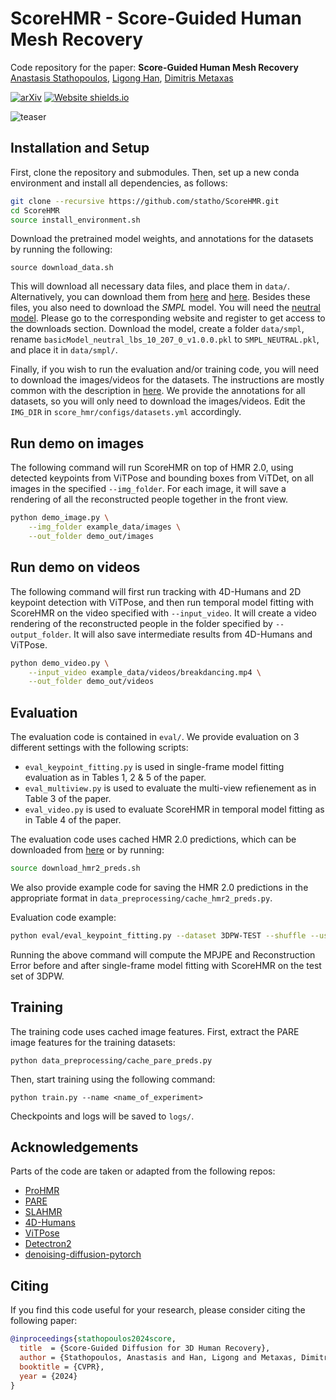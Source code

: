 # ScoreHMR - Score-Guided Human Mesh Recovery

Code repository for the paper:
**Score-Guided Human Mesh Recovery**\
[Anastasis Stathopoulos](https://statho.github.io/), [Ligong Han](https://phymhan.github.io/), [Dimitris Metaxas](https://people.cs.rutgers.edu/~dnm/)

[![arXiv](https://img.shields.io/badge/arXiv-2305.20091-00ff00.svg)](https://arxiv.org/abs/2403.09623)  [![Website shields.io](https://img.shields.io/website-up-down-green-red/http/shields.io.svg)](https://statho.github.io/ScoreHMR/)

![teaser](assets/teaser.jpg)


## Installation and Setup
First, clone the repository and submodules. Then, set up a new conda environment and install all dependencies, as follows:
```bash
git clone --recursive https://github.com/statho/ScoreHMR.git
cd ScoreHMR
source install_environment.sh
```

Download the pretrained model weights, and annotations for the datasets by running the following:
```
source download_data.sh
```
This will download all necessary data files, and place them in `data/`. Alternatively, you can download them from [here](https://drive.google.com/file/d/1W53UMg8kee3HGRTNd2aNhMUew_kj36OH/view?usp=sharing) and [here](https://drive.google.com/file/d/1f-D3xhQPMC9rwtaCVNoxtD4BQh4oQbY9/view?usp=sharing). Besides these files, you also need to download the *SMPL* model. You will need the [neutral model](http://smplify.is.tue.mpg.de). Please go to the corresponding website and register to get access to the downloads section. Download the model, create a folder `data/smpl`, rename `basicModel_neutral_lbs_10_207_0_v1.0.0.pkl` to `SMPL_NEUTRAL.pkl`, and place it in `data/smpl/`.

Finally, if you wish to run the evaluation and/or training code, you will need to download the images/videos for the datasets. The instructions are mostly common with the description in [here](https://github.com/nkolot/ProHMR/blob/master/dataset_preprocessing/README.md). We provide the annotations for all datasets, so you will only need to download the images/videos. Edit the `IMG_DIR` in `score_hmr/configs/datasets.yml` accordingly.


## Run demo on images
The following command will run ScoreHMR on top of HMR 2.0, using detected keypoints from ViTPose and bounding boxes from ViTDet, on all images in the specified `--img_folder`. For each image, it will save a rendering of all the reconstructed people together in the front view.
```bash
python demo_image.py \
    --img_folder example_data/images \
    --out_folder demo_out/images
```


## Run demo on videos
The following command will first run tracking with 4D-Humans and 2D keypoint detection with ViTPose, and then run temporal model fitting with ScoreHMR on the video specified with `--input_video`. It will create a video rendering of the reconstructed people in the folder specified by `--output_folder`. It will also save intermediate results from 4D-Humans and ViTPose.
```bash
python demo_video.py \
    --input_video example_data/videos/breakdancing.mp4 \
    --out_folder demo_out/videos
```


## Evaluation
The evaluation code is contained in `eval/`. We provide evaluation on 3 different settings with the following scripts:
- `eval_keypoint_fitting.py` is used in single-frame model fitting evaluation as in Tables 1, 2 & 5 of the paper.
- `eval_multiview.py` is used to evaluate the multi-view refienement as in Table 3 of the paper.
- `eval_video.py` is used to evaluate ScoreHMR in temporal model fitting as in Table 4 of the paper.

The evaluation code uses cached HMR 2.0 predictions, which can be downloaded from [here](https://drive.google.com/file/d/1m9lv9uDYosIVZ-u0R3GCy1J1wHYNVUMP/view?usp=sharing) or by running:
```bash
source download_hmr2_preds.sh
```
We also provide example code for saving the HMR 2.0 predictions in the appropriate format in `data_preprocessing/cache_hmr2_preds.py`.

Evaluation code example:
```bash
python eval/eval_keypoint_fitting.py --dataset 3DPW-TEST --shuffle --use_default_ckpt
```
Running the above command will compute the MPJPE and Reconstruction Error before and after single-frame model fitting with ScoreHMR on the test set of 3DPW.


## Training
The training code uses cached image features. First, extract the PARE image features for the training datasets:
```
python data_preprocessing/cache_pare_preds.py
```
Then, start training using the following command:
```
python train.py --name <name_of_experiment>
```
Checkpoints and logs will be saved to `logs/`.


## Acknowledgements
Parts of the code are taken or adapted from the following repos:
- [ProHMR](https://github.com/nkolot/ProHMR)
- [PARE](https://github.com/mkocabas/PARE)
- [SLAHMR](https://github.com/vye16/slahmr)
- [4D-Humans](https://github.com/shubham-goel/4D-Humans)
- [ViTPose](https://github.com/ViTAE-Transformer/ViTPose)
- [Detectron2](https://github.com/facebookresearch/detectron2)
- [denoising-diffusion-pytorch](https://github.com/lucidrains/denoising-diffusion-pytorch)

## Citing
If you find this code useful for your research, please consider citing the following paper:

```bibtex
@inproceedings{stathopoulos2024score,
  title  = {Score-Guided Diffusion for 3D Human Recovery},
  author = {Stathopoulos, Anastasis and Han, Ligong and Metaxas, Dimitris},
  booktitle = {CVPR},
  year = {2024}
}
```
